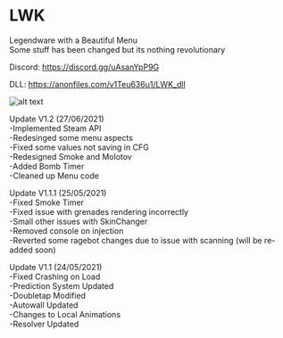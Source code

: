 # LWK
 Legendware with a Beautiful Menu\
 Some stuff has been changed but its nothing revolutionary

Discord: https://discord.gg/uAsanYpP9G

DLL: https://anonfiles.com/v1Teu636u1/LWK_dll

![alt text](https://i.imgur.com/JK0lL5R.gif)

Update V1.2 (27/06/2021)\
-Implemented Steam API\
-Redesinged some menu aspects\
-Fixed some values not saving in CFG\
-Redesigned Smoke and Molotov\
-Added Bomb Timer\
-Cleaned up Menu code

Update V1.1.1 (25/05/2021)\
-Fixed Smoke Timer\
-Fixed issue with grenades rendering incorrectly\
-Small other issues with SkinChanger\
-Removed console on injection\
-Reverted some ragebot changes due to issue with scanning (will be re-added soon)

Update V1.1 (24/05/2021)\
-Fixed Crashing on Load\
-Prediction System Updated\
-Doubletap Modified\
-Autowall Updated\
-Changes to Local Animations\
-Resolver Updated
